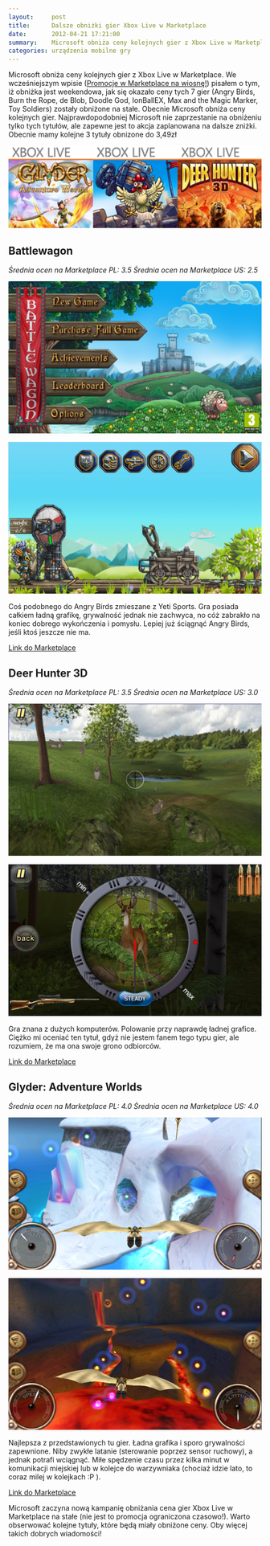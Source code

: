 ```yaml
---
layout:     post
title:      Dalsze obniżki gier Xbox Live w Marketplace
date:       2012-04-21 17:21:00
summary:    Microsoft obniża ceny kolejnych gier z Xbox Live w Marketplace. We wcześniejszym wpisie (Promocje w Marketplace na wiosnę!) pisałem o tym, iż obniżka jest weekendowa, jak się okazało ceny tych 7 gier (Angry Birds, Burn the Rope, de Blob, Doodle God, IonBallEX, Max and the Magic Marker, Toy Soldiers)...
categories: urządzenia mobilne gry
---
```




Microsoft obniża ceny kolejnych gier z Xbox Live w Marketplace. We wcześniejszym wpisie ([Promocje w Marketplace na wiosnę!](http://www.dobreprogramy.pl/djfoxer/Promocje-w-Marketplace-na-wiosne,31477.html)) pisałem o tym, iż obniżka jest weekendowa, jak się okazało ceny tych 7 gier (Angry Birds, Burn the Rope, de Blob, Doodle God, IonBallEX, Max and the Magic Marker, Toy Soldiers) zostały obniżone na stałe. Obecnie Microsoft obniża ceny kolejnych gier. Najprawdopodobniej Microsoft nie zaprzestanie na obniżeniu tylko tych tytułów, ale zapewne jest to akcja zaplanowana na dalsze zniżki. Obecnie mamy kolejne 3 tytuły obnizone do 3,49zł



![desk](https://raw.githubusercontent.com/djfoxer/djfoxer.github.io/master/_img/2012-4-21-_138_/g_-_608x405_-_-_31802x20120421153435_0.png)





## Battlewagon


 *Średnia ocen na Marketplace PL: 3.5* 
 *Średnia ocen na Marketplace US: 2.5* 



![desk](https://raw.githubusercontent.com/djfoxer/djfoxer.github.io/master/_img/2012-4-21-_138_/g_-_608x405_-_-_31802x20120421154457_0.png)




![desk](https://raw.githubusercontent.com/djfoxer/djfoxer.github.io/master/_img/2012-4-21-_138_/g_-_608x405_-_-_31802x20120421154504_0.png)



Coś podobnego do Angry Birds zmieszane z Yeti Sports.  Gra posiada całkiem ładną grafikę, grywalność jednak nie zachwyca, no cóż zabrakło na koniec dobrego wykończenia i pomysłu. Lepiej już ściągnąć Angry Birds, jeśli ktoś jeszcze nie ma.

[Link do Marketplace](http://www.windowsphone.com/pl-PL/apps/c347bc0a-7e37-41fd-b0f0-2c8b6682041e)




## Deer Hunter 3D


 *Średnia ocen na Marketplace PL: 3.5* 
 *Średnia ocen na Marketplace US: 3.0* 



![desk](https://raw.githubusercontent.com/djfoxer/djfoxer.github.io/master/_img/2012-4-21-_138_/g_-_608x405_-_-_31802x20120421154514_0.png)




![desk](https://raw.githubusercontent.com/djfoxer/djfoxer.github.io/master/_img/2012-4-21-_138_/g_-_608x405_-_-_31802x20120421154522_0.png)



Gra znana z dużych komputerów. Polowanie przy naprawdę ładnej grafice. Ciężko mi oceniać ten tytuł, gdyż nie jestem fanem tego typu gier, ale rozumiem, że ma ona swoje grono odbiorców.

[Link do Marketplace](http://www.windowsphone.com/pl-PL/apps/5290e608-9134-e011-854c-00237de2db9e)



## Glyder: Adventure Worlds


 *Średnia ocen na Marketplace PL: 4.0* 
 *Średnia ocen na Marketplace US: 4.0* 



![desk](https://raw.githubusercontent.com/djfoxer/djfoxer.github.io/master/_img/2012-4-21-_138_/g_-_608x405_-_-_31802x20120421154529_0.png)




![desk](https://raw.githubusercontent.com/djfoxer/djfoxer.github.io/master/_img/2012-4-21-_138_/g_-_608x405_-_-_31802x20120421154543_0.png)



Najlepsza z przedstawionych tu gier. Ładna grafika i sporo grywalności zapewnione. Niby zwykłe latanie (sterowanie poprzez sensor ruchowy), a jednak potrafi wciągnąć. Miłe spędzenie czasu przez kilka minut w komunikacji miejskiej lub w kolejce do warzywniaka (chociaż idzie lato, to coraz milej w kolejkach :P ).

[Link do Marketplace](http://www.windowsphone.com/pl-PL/apps/b26a2ac2-4bd9-df11-a844-00237de2db9e)


Microsoft zaczyna nową kampanię obniżania cena gier Xbox Live w Marketplace na stałe (nie jest to promocja ograniczona czasowo!). Warto obserwować kolejne tytuły, które będą miały obniżone ceny. Oby więcej takich dobrych wiadomości!